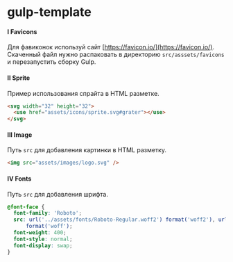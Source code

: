 # gulp-template

#### I Favicons

Для фавиконок используй сайт [https://favicon.io/](https://favicon.io/). Cкаченный файл нужно распаковать в директорию `src/asssets/favicons` и перезапустить сборку Gulp.

#### II Sprite

Пример использования спрайта в HTML разметке.

```html
<svg width="32" height="32">
  <use href="assets/icons/sprite.svg#grater"></use>
</svg>
```

#### III Image

Путь `src` для добавления картинки в HTML разметку.

```html
<img src="assets/images/logo.svg" />
```

#### IV Fonts

Путь `src` для добавления шрифта.

```scss
@font-face {
  font-family: 'Roboto';
  src: url('../assets/fonts/Roboto-Regular.woff2') format('woff2'), url('../assets/fonts/Roboto-Regular.woff')
      format('woff');
  font-weight: 400;
  font-style: normal;
  font-display: swap;
}
```

